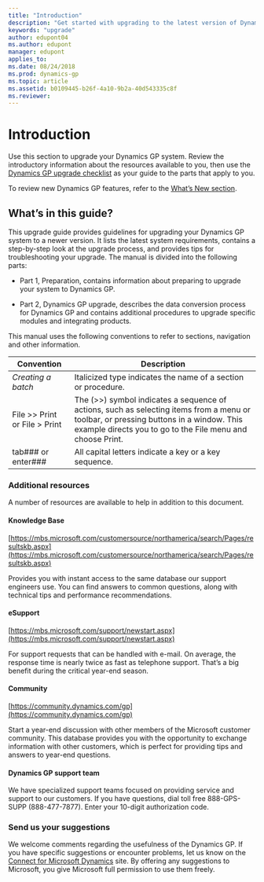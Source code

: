 ```yaml
---
title: "Introduction"
description: "Get started with upgrading to the latest version of Dynamics GP."
keywords: "upgrade"
author: edupont04
ms.author: edupont
manager: edupont
applies_to: 
ms.date: 08/24/2018
ms.prod: dynamics-gp
ms.topic: article
ms.assetid: b0109445-b26f-4a10-9b2a-40d543335c8f
ms.reviewer: 
---
```

# Introduction

Use this section to upgrade your Dynamics GP system. Review the introductory information about the resources available to you, then use the [Dynamics GP upgrade checklist](upgrade-checklist.md) as your guide to the parts that apply to you.  

To review new Dynamics GP features, refer to the [What’s New section](../whats-new/introduction.md).

## What’s in this guide?

This upgrade guide provides guidelines for upgrading your Dynamics GP system to a newer version. It lists the latest system requirements, contains a step-by-step look at the upgrade process, and provides tips for troubleshooting your upgrade. The manual is divided into the following parts:

- Part 1, Preparation, contains information about preparing to upgrade your system to Dynamics GP.

- Part 2, Dynamics GP upgrade, describes the data conversion process for Dynamics GP and contains additional procedures to upgrade specific modules and integrating products.

This manual uses the following conventions to refer to sections, navigation and other information.

| Convention  | Description   |
|--------------|----------------|
| *Creating a batch*   | Italicized type indicates the name of a section or procedure.  |
| File &gt;&gt; Print or File &gt; Print     | The (&gt;&gt;) symbol indicates a sequence of actions, such as selecting items from a menu or toolbar, or pressing buttons in a window. This example directs you to go to the File menu and choose Print. |
| tab###  or enter###  | All capital letters indicate a key or a key sequence.   |

### Additional resources

A number of resources are available to help in addition to this document.

#### Knowledge Base

[https://mbs.microsoft.com/customersource/northamerica/search/Pages/resultskb.aspx](https://mbs.microsoft.com/customersource/northamerica/search/Pages/resultskb.aspx)

Provides you with instant access to the same database our support engineers use. You can find answers to common questions, along with technical tips and performance recommendations.

#### eSupport

[https://mbs.microsoft.com/support/newstart.aspx](https://mbs.microsoft.com/support/newstart.aspx)

For support requests that can be handled with e-mail. On average, the response time is nearly twice as fast as telephone support. That’s a big benefit during the critical year-end season.

#### Community

[https://community.dynamics.com/gp](https://community.dynamics.com/gp)

Start a year-end discussion with other members of the Microsoft customer community. This database provides you with the opportunity to exchange information with other customers, which is perfect for providing tips and answers to year-end questions.

#### Dynamics GP support team

We have specialized support teams focused on providing service and support to our customers. If you have questions, dial toll free 888-GPS-SUPP (888-477-7877). Enter your 10-digit authorization code.

### Send us your suggestions

We welcome comments regarding the usefulness of the Dynamics GP. If you have specific suggestions or encounter problems, let us know on the [Connect for Microsoft Dynamics](https://connect.microsoft.com/dynamicssuggestions) site. By offering any suggestions to Microsoft, you give Microsoft full permission to use them freely.
